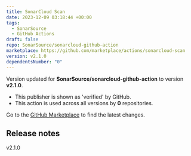 ```yaml
---
title: SonarCloud Scan
date: 2023-12-09 03:18:44 +00:00
tags:
  - SonarSource
  - GitHub Actions
draft: false
repo: SonarSource/sonarcloud-github-action
marketplace: https://github.com/marketplace/actions/sonarcloud-scan
version: v2.1.0
dependentsNumber: "0"
---
```



Version updated for **SonarSource/sonarcloud-github-action** to version **v2.1.0**.
- This publisher is shown as 'verified' by GitHub.
- This action is used across all versions by **0** repositories.

Go to the [GitHub Marketplace](https://github.com/marketplace/actions/sonarcloud-scan) to find the latest changes.

## Release notes

v2.1.0
